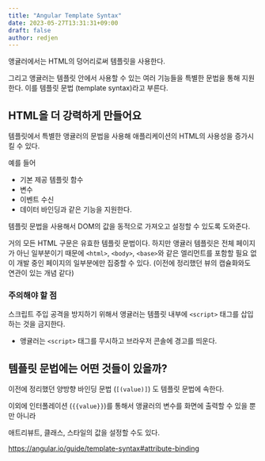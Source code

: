 ```yaml
---
title: "Angular Template Syntax"
date: 2023-05-27T13:31:31+09:00
draft: false
author: redjen
---
```


앵귤러에서는 HTML의 덩어리로써 템플릿을 사용한다.

그리고 앵귤러는 템플릿 안에서 사용할 수 있는 여러 기능들을 특별한 문법을 통해 지원한다. 이를 템플릿 문법 (template syntax)라고 부른다.

## HTML을 더 강력하게 만들어요

템플릿에서 특별한 앵귤러의 문법을 사용해 애플리케이션의 HTML의 사용성을 증가시킬 수 있다.

예를 들어
- 기본 제공 템플릿 함수
- 변수
- 이벤트 수신
- 데이터 바인딩과 같은 기능을 지원한다.

템플릿 문법을 사용해서 DOM의 값을 동적으로 가져오고 설정할 수 있도록 도와준다.

거의 모든 HTML 구문은 유효한 템플릿 문법이다. 하지만 앵귤러 템플릿은 전체 페이지가 아닌 일부분이기 때문에 `<html>`, `<body>`, `<base>`와 같은 엘리먼트를 포함할 필요 없이 개발 중인 페이지의 일부분에만 집중할 수 있다. (이전에 정리했던 뷰의 캡슐화와도 연관이 있는 개념 같다)

### 주의해야 할 점

스크립트 주입 공격을 방지하기 위해서 앵귤러는 템플릿 내부에 `<script>` 태그를 삽입하는 것을 금지한다.
- 앵귤러는 `<script>` 태그를 무시하고 브라우저 콘솔에 경고를 띄운다.

## 템플릿 문법에는 어떤 것들이 있을까?

이전에 정리했던 양방향 바인딩 문법 (`[(value)]`) 도 템플릿 문법에 속한다.

이외에 인터폴레이션 (`{{value}}`)를 통해서 앵귤러의 변수를 화면에 출력할 수 있을 뿐만 아니라

애트리뷰트, 클래스, 스타일의 값을 설정할 수도 있다.

https://angular.io/guide/template-syntax#attribute-binding
